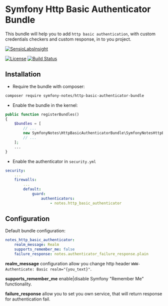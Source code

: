 # Symfony Http Basic Authenticator Bundle
This bundle will help you to add `http basic authentication`, with custom credentials checkers and custom response, in to you project.

[![SensioLabsInsight][sensiolabs-insight-image]][sensiolabs-insight-link]

[![License][license-image]][license-link]
[![Build Status][build-image]][build-link]

Installation
------------
* Require the bundle with composer:

``` bash
composer require symfony-notes/http-basic-authenticator-bundle
```

* Enable the bundle in the kernel:

``` php
public function registerBundles()
{
    $bundles = [
        // ...
        new SymfonyNotes\HttpBasicAuthenticatorBundle\SymfonyNotesHttpBasicAuthenticatorBundle(),
        // ...
    ];
    ...
}
```

* Enable the authenticator in `security.yml`

``` yml
security:
    ...
    firewalls:
        ...
        default:
            guard:
                authenticators:
                    - notes.http_basic_authenticator
```

Configuration
------------
Default bundle configuration:

``` yml
notes_http_basic_authenticator:
    realm_message: Realm
    supports_remember_me: false
    failure_response: notes.authenticator_failure_response.plain
```

**realm_message** configuration allow you change http header `WWW-Authenticate: Basic realm="{you_text}"`.

**supports_remember_me** enable|disable Symfony "Remember Me" functionality.

**failure_response** allow you to set you own service, that will return response for authentication fail.
 
[license-link]: https://github.com/symfony-notes/http-basic-authenticator-bundle/blob/master/LICENSE
[license-image]: https://img.shields.io/dub/l/vibe-d.svg
[sensiolabs-insight-link]: https://insight.sensiolabs.com/projects/c485965b-e866-41fd-a583-9780ac9f024b
[sensiolabs-insight-image]: https://insight.sensiolabs.com/projects/c485965b-e866-41fd-a583-9780ac9f024b/big.png
[build-image]: https://travis-ci.org/symfony-notes/http-basic-authenticator-bundle.svg?branch=master
[build-link]: https://travis-ci.org/symfony-notes/http-basic-authenticator-bundle
